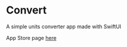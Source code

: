 # Convert
A simple units converter app made with SwiftUI

App Store page [here](https://apps.apple.com/us/app/convert/id1495564786?platform=iphone)
